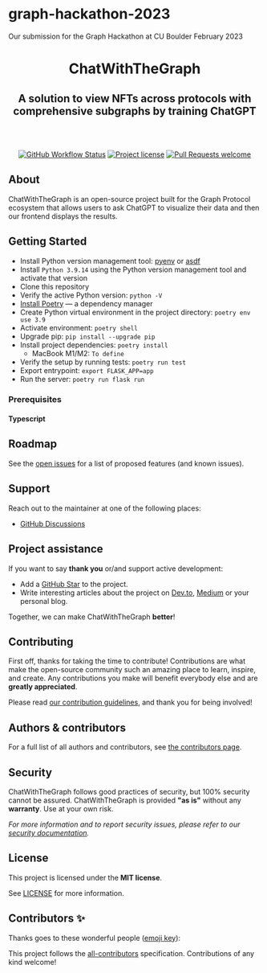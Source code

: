 # graph-hackathon-2023
Our submission for the Graph Hackathon at CU Boulder February 2023
<div align="center">
  <h1 align="center">ChatWithTheGraph</h1>
  <h2 align="center">A solution to view NFTs across protocols with comprehensive subgraphs by training ChatGPT</h2>
  <br />
</div>

<div align="center">
<br />

[![GitHub Workflow Status](https://github.com/keep-starknet-strange/garaga/actions/workflows/test.yml/badge.svg)](https://github.com/keep-starknet-strange/garaga/actions/workflows/test.yml)
[![Project license](https://img.shields.io/github/license/keep-starknet-strange/garaga.svg?style=flat-square)](LICENSE)
[![Pull Requests welcome](https://img.shields.io/badge/PRs-welcome-ff69b4.svg?style=flat-square)](https://github.com/keep-starknet-strange/garaga/issues?q=is%3Aissue+is%3Aopen+label%3A%22help+wanted%22)

</div>



## About

ChatWithTheGraph is an open-source project built for the Graph Protocol ecosystem that allows users to ask ChatGPT to visualize their data and then our frontend displays the results.

## Getting Started

- Install Python version management tool: [pyenv](https://github.com/pyenv/pyenv) or [asdf](https://github.com/asdf-vm/asdf)
- Install `Python 3.9.14` using the Python version management tool and activate that version
- Clone this repository
- Verify the active Python version: `python -V`
- [Install Poetry](https://python-poetry.org/docs/#installation) — a dependency manager
- Create Python virtual environment in the project directory: `poetry env use 3.9`
- Activate environment: `poetry shell`
- Upgrade pip: `pip install --upgrade pip`
- Install project dependencies: `poetry install`
  - MacBook M1/M2: `To define`
- Verify the setup by running tests: `poetry run test`
- Export entrypoint: `export FLASK_APP=app`
- Run the server: `poetry run flask run`

### Prerequisites

#### Typescript

## Roadmap

See the [open issues](https://github.com/marissaposner/graph-hackathon-2023/issues) for
a list of proposed features (and known issues).


## Support

Reach out to the maintainer at one of the following places:

- [GitHub Discussions](https://github.com/marissaposner/graph-hackathon-2023/issues/discussions)


## Project assistance

If you want to say **thank you** or/and support active development:

- Add a [GitHub Star](https://github.com/marissaposner/graph-hackathon-2023) to the
  project.
- Write interesting articles about the project on [Dev.to](https://dev.to/),
  [Medium](https://medium.com/) or your personal blog.

Together, we can make ChatWithTheGraph **better**!

## Contributing

First off, thanks for taking the time to contribute! Contributions are what make
the open-source community such an amazing place to learn, inspire, and create.
Any contributions you make will benefit everybody else and are **greatly
appreciated**.

Please read [our contribution guidelines](docs/CONTRIBUTING.md), and thank you
for being involved!

## Authors & contributors

For a full list of all authors and contributors, see
[the contributors page](https://github.com/marissaposner/graph-hackathon-2023/graphs/contributors).

## Security

ChatWithTheGraph follows good practices of security, but 100% security cannot be assured.
ChatWithTheGraph is provided **"as is"** without any **warranty**. Use at your own risk.

_For more information and to report security issues, please refer to our
[security documentation](docs/SECURITY.md)._

## License

This project is licensed under the **MIT license**.

See [LICENSE](LICENSE) for more information.


## Contributors ✨

Thanks goes to these wonderful people ([emoji key](https://allcontributors.org/docs/en/emoji-key)): 

<!-- ALL-CONTRIBUTORS-LIST:START - Do not remove or modify this section -->
<!-- prettier-ignore-start -->
<!-- markdownlint-disable -->


<!-- markdownlint-restore -->
<!-- prettier-ignore-end -->

<!-- ALL-CONTRIBUTORS-LIST:END -->

This project follows the [all-contributors](https://github.com/all-contributors/all-contributors) specification. Contributions of any kind welcome!
